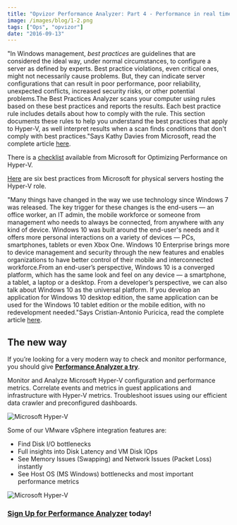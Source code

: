 ```yaml
---
title: "Opvizor Performance Analyzer: Part 4 - Performance in real time for Microsoft Hyper-V"
image: /images/blog/1-2.png
tags: ["Ops", "opvizor"]
date: "2016-09-13"
---
```


"In Windows management, _best practices_ are guidelines that are considered the ideal way, under normal circumstances, to configure a server as defined by experts. Best practice violations, even critical ones, might not necessarily cause problems. But, they can indicate server configurations that can result in poor performance, poor reliability, unexpected conflicts, increased security risks, or other potential problems.The Best Practices Analyzer scans your computer using rules based on these best practices and reports the results. Each best practice rule includes details about how to comply with the rule. This section documents these rules to help you understand the best practices that apply to Hyper-V, as well interpret results when a scan finds conditions that don't comply with best practices."Says Kathy Davies from Microsoft, read the complete article [here](https://technet.microsoft.com/en-us/windows-server-docs/compute/hyper-v/best-practices-analyzer/best-practices-analyzer-for-hyper-v).

There is a [checklist](https://msdn.microsoft.com/en-us/library/dd722835(v=bts.10).aspx) available from Microsoft for Optimizing Performance on Hyper-V.

[Here](https://technet.microsoft.com/en-us/magazine/dd744830.aspx) are six best practices from Microsoft for physical servers hosting the Hyper-V role.

"Many things have changed in the way we use technology since Windows 7 was released. The key trigger for these changes is the end-users — an office worker, an IT admin, the mobile workforce or someone from management who needs to always be connected, from anywhere with any kind of device. Windows 10 was built around the end-user's needs and it offers more personal interactions on a variety of devices — PCs, smartphones, tablets or even Xbox One. Windows 10 Enterprise brings more to device management and security through the new features and enables organizations to have better control of their mobile and interconnected workforce.From an end-user’s perspective, Windows 10 is a converged platform, which has the same look and feel on any device — a smartphone, a tablet, a laptop or a desktop. From a developer’s perspective, we can also talk about Windows 10 as the universal platform. If you develop an application for Windows 10 desktop edition, the same application can be used for the Windows 10 tablet edition or the mobile edition, with no redevelopment needed."Says Cristian-Antonio Puricica, read the complete article [here](https://hyperv.veeam.com/blog/whats-windows-10-bringing-to-the-enterprise/).

## The new way

If you’re looking for a very modern way to check and monitor performance, you should give [**Performance Analyzer a try**](http://try.opvizor.com/perfanalyzer/). 

Monitor and Analyze Microsoft Hyper-V configuration and performance metrics. Correlate events and metrics in guest applications and infrastructure with Hyper-V metrics. Troubleshoot issues using our efficient data crawler and preconfigured dashboards.

![Microsoft Hyper-V](/images/blog/1-2.png)

Some of our VMware vSphere integration features are:

- Find Disk I/O bottlenecks
- Full insights into Disk Latency and VM Disk IOps
- See Memory Issues (Swapping) and Network Issues (Packet Loss) instantly
- See Host OS (MS Windows) bottlenecks and most important performance metrics

![Microsoft Hyper-V](/images/blog/2-2.png)

### [Sign Up for Performance Analyzer](http://try.opvizor.com/perfanalyzer/) today!
